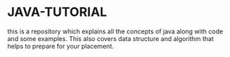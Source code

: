 # JAVA-TUTORIAL
this is a repository which explains all the concepts of java along with code and some examples. This also covers data structure and algorithm that helps to prepare for your placement. 
